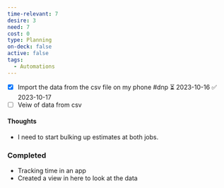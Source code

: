 ```yaml
---
time-relevant: 7
desire: 3
need: 7
cost: 0
type: Planning
on-deck: false
active: false
tags:
  - Automations
---
```


- [x] Import the data from the csv file on my phone #dnp ⏳ 2023-10-16 ✅ 2023-10-17
- [ ] Veiw of data from csv
#### Thoughts
- I need to start bulking up estimates at both jobs.

### Completed
- Tracking time in an app
- Created a view in here to look at the data